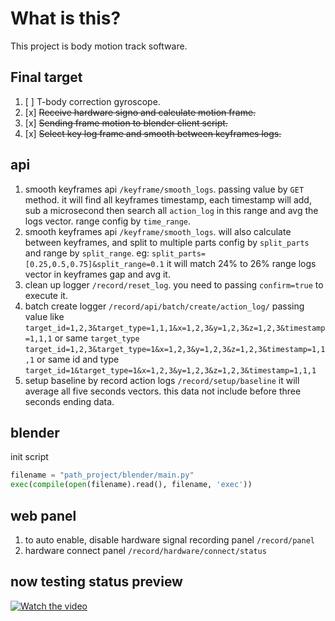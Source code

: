 # What is this?

This project is body motion track software.


## Final target

1. [ ] T-body correction gyroscope.
2. [x] ~~Receive hardware signo and calculate motion frame.~~
3. [x] ~~Sending frame motion to blender client script.~~
4. [x] ~~Select key log frame and smooth between keyframes logs.~~


## api

1. smooth keyframes api `/keyframe/smooth_logs`. passing value by `GET` method.
    it will find all keyframes timestamp, each timestamp will add, sub a microsecond
    then search all `action_log` in this range and avg the logs vector.
    range config by `time_range`.
2. smooth keyframes api `/keyframe/smooth_logs`. will also calculate between keyframes,
    and split to multiple parts config by `split_parts` and range by `split_range`.
    eg: `split_parts=[0.25,0.5,0.75]&split_range=0.1`
    it will match 24% to 26% range logs vector in keyframes gap and avg it.
3. clean up logger `/record/reset_log`. you need to passing `confirm=true` to execute it.
4. batch create logger `/record/api/batch/create/action_log/` passing value like
    `target_id=1,2,3&target_type=1,1,1&x=1,2,3&y=1,2,3&z=1,2,3&timestamp=1,1,1` or
    same `target_type` `target_id=1,2,3&target_type=1&x=1,2,3&y=1,2,3&z=1,2,3&timestamp=1,1,1` or
    same id and type `target_id=1&target_type=1&x=1,2,3&y=1,2,3&z=1,2,3&timestamp=1,1,1`
5. setup baseline by record action logs `/record/setup/baseline` it will average all five seconds vectors. this data not include before three seconds ending data.


## blender

init script

```py
filename = "path_project/blender/main.py"
exec(compile(open(filename).read(), filename, 'exec'))
```


## web panel

1. to auto enable, disable hardware signal recording panel `/record/panel`
2. hardware connect panel `/record/hardware/connect/status`


## now testing status preview

[![Watch the video](https://img.youtube.com/vi/9I-nfS2DxPA/maxresdefault.jpg)](https://youtu.be/9I-nfS2DxPA)
